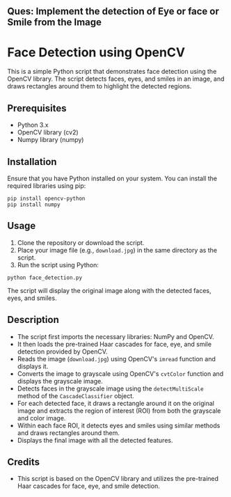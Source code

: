 ## Ques: Implement the detection of Eye or face or Smile from the Image

# Face Detection using OpenCV

This is a simple Python script that demonstrates face detection using the OpenCV library. The script detects faces, eyes, and smiles in an image, and draws rectangles around them to highlight the detected regions.

## Prerequisites

- Python 3.x
- OpenCV library (cv2)
- Numpy library (numpy)

## Installation

Ensure that you have Python installed on your system. You can install the required libraries using pip:

```
pip install opencv-python
pip install numpy
```

## Usage

1. Clone the repository or download the script.
2. Place your image file (e.g., `download.jpg`) in the same directory as the script.
3. Run the script using Python:

```
python face_detection.py
```

The script will display the original image along with the detected faces, eyes, and smiles.

## Description

- The script first imports the necessary libraries: NumPy and OpenCV.
- It then loads the pre-trained Haar cascades for face, eye, and smile detection provided by OpenCV.
- Reads the image (`download.jpg`) using OpenCV's `imread` function and displays it.
- Converts the image to grayscale using OpenCV's `cvtColor` function and displays the grayscale image.
- Detects faces in the grayscale image using the `detectMultiScale` method of the `CascadeClassifier` object.
- For each detected face, it draws a rectangle around it on the original image and extracts the region of interest (ROI) from both the grayscale and color image.
- Within each face ROI, it detects eyes and smiles using similar methods and draws rectangles around them.
- Displays the final image with all the detected features.

## Credits

- This script is based on the OpenCV library and utilizes the pre-trained Haar cascades for face, eye, and smile detection.

